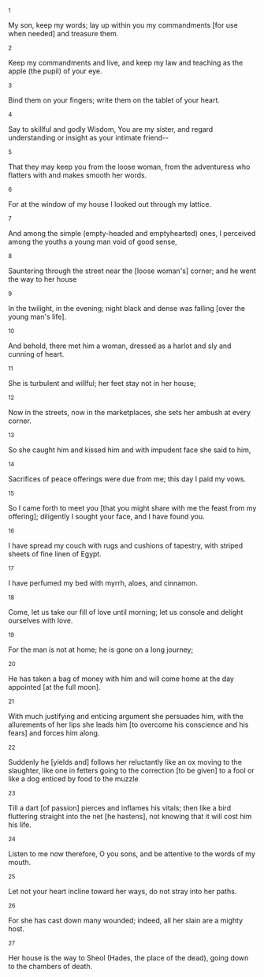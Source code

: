 <sup>1</sup> 

My son, keep my words; lay up within you my commandments [for use when needed] and treasure them. 

<sup>2</sup> 

Keep my commandments and live, and keep my law and teaching as the apple (the pupil) of your eye. 

<sup>3</sup> 

Bind them on your fingers; write them on the tablet of your heart. 

<sup>4</sup> 

Say to skillful and godly Wisdom, You are my sister, and regard understanding or insight as your intimate friend-- 

<sup>5</sup> 

That they may keep you from the loose woman, from the adventuress who flatters with and makes smooth her words. 

<sup>6</sup> 

For at the window of my house I looked out through my lattice. 

<sup>7</sup> 

And among the simple (empty-headed and emptyhearted) ones, I perceived among the youths a young man void of good sense, 

<sup>8</sup> 

Sauntering through the street near the [loose woman's] corner; and he went the way to her house 

<sup>9</sup> 

In the twilight, in the evening; night black and dense was falling [over the young man's life]. 

<sup>10</sup> 

And behold, there met him a woman, dressed as a harlot and sly and cunning of heart. 

<sup>11</sup> 

She is turbulent and willful; her feet stay not in her house; 

<sup>12</sup> 

Now in the streets, now in the marketplaces, she sets her ambush at every corner. 

<sup>13</sup> 

So she caught him and kissed him and with impudent face she said to him, 

<sup>14</sup> 

Sacrifices of peace offerings were due from me; this day I paid my vows. 

<sup>15</sup> 

So I came forth to meet you [that you might share with me the feast from my offering]; diligently I sought your face, and I have found you. 

<sup>16</sup> 

I have spread my couch with rugs and cushions of tapestry, with striped sheets of fine linen of Egypt. 

<sup>17</sup> 

I have perfumed my bed with myrrh, aloes, and cinnamon. 

<sup>18</sup> 

Come, let us take our fill of love until morning; let us console and delight ourselves with love. 

<sup>19</sup> 

For the man is not at home; he is gone on a long journey; 

<sup>20</sup> 

He has taken a bag of money with him and will come home at the day appointed [at the full moon]. 

<sup>21</sup> 

With much justifying and enticing argument she persuades him, with the allurements of her lips she leads him [to overcome his conscience and his fears] and forces him along. 

<sup>22</sup> 

Suddenly he [yields and] follows her reluctantly like an ox moving to the slaughter, like one in fetters going to the correction [to be given] to a fool or like a dog enticed by food to the muzzle 

<sup>23</sup> 

Till a dart [of passion] pierces and inflames his vitals; then like a bird fluttering straight into the net [he hastens], not knowing that it will cost him his life. 

<sup>24</sup> 

Listen to me now therefore, O you sons, and be attentive to the words of my mouth. 

<sup>25</sup> 

Let not your heart incline toward her ways, do not stray into her paths. 

<sup>26</sup> 

For she has cast down many wounded; indeed, all her slain are a mighty host. 

<sup>27</sup> 

Her house is the way to Sheol (Hades, the place of the dead), going down to the chambers of death.
